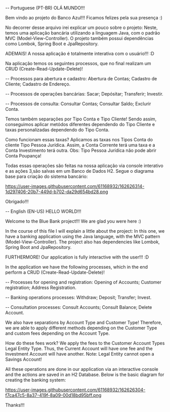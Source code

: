 -- Portuguese (PT-BR)
OLÁ MUNDO!!!

Bem vindo ao projeto do Banco Azul!!! Ficamos felizes pela sua presença :)

No decorrer desse arquivo irei explicar um pouco sobre o projeto:
Neste, temos uma aplicação bancária utilizando a linguagem Java, com o padrão MVC (Model-View-Controller). O projeto também possui dependências como Lombok,
Spring Boot e JpaRepository.

ADEMAIS! A nossa aplicação é totalmente interativa com o usuário!!! :D

Na aplicação temos os seguintes processos, que no final realizam um CRUD (Create-Read-Update-Delete)! 

-- Processos para abertura e cadastro:
Abertura de Contas;
Cadastro de Cliente;
Cadastro de Endereço.

-- Processos de operações bancárias:
Sacar;
Depósitar;
Transferir;
Investir.

-- Processos de consulta:
Consultar Contas;
Consultar Saldo;
Exclurir Conta.

Temos também separações por Tipo Conta e Tipo Cliente!
Sendo assim, conseguimos aplicar metódos diferentes dependendo do Tipo Cliente e taxas personalizadas dependendo do Tipo Conta.

Como funcionam essas taxas? 
Aplicamos as taxas nos Tipos Conta do cliente Tipo Pessoa Jurídica. Assim, a Conta Corrente terá uma taxa e a Conta Investimento terá outra.
Obs: Tipo Pessoa Jurídica não pode abrir Conta Poupança!

Todas essas operações são feitas na nossa aplicação via console interativo e as ações 3,são salvas em um Banco de Dados H2.
Segue o diagrama base para criação do sistema bancário:

https://user-images.githubusercontent.com/61168932/162626314-1d297406-20b7-449d-b702-da29d654bd28.png

Obrigado!!!

-- English (EN-US)
HELLO WORLD!!!

Welcome to the Blue Bank project!!! We are glad you were here :)

In the course of this file I will explain a little about the project:
In this one, we have a banking application using the Java language, with the MVC pattern (Model-View-Controller). The project also has dependencies like Lombok,
Spring Boot and JpaRepository.

FURTHERMORE! Our application is fully interactive with the user!!! :D

In the application we have the following processes, which in the end perform a CRUD (Create-Read-Update-Delete)!

-- Processes for opening and registration:
Opening of Accounts;
Customer registration;
Address Registration.

-- Banking operations processes:
Withdraw;
Deposit;
Transfer;
Invest.

-- Consultation processes:
Consult Accounts;
Consult Balance;
Delete Account.

We also have separations by Account Type and Customer Type!
Therefore, we are able to apply different methods depending on the Customer Type and custom fees depending on the Account Type.

How do these fees work?
We apply the fees to the Customer Account Types Legal Entity Type. Thus, the Current Account will have one fee and the Investment Account will have another.
Note: Legal Entity cannot open a Savings Account!

All these operations are done in our application via an interactive console and the actions are saved in an H2 Database.
Below is the basic diagram for creating the banking system:

https://user-images.githubusercontent.com/61168932/162626304-f7ca47c5-8a37-419f-8a09-00d18bd95bff.png

Thanks!!!
